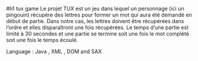 #h1 tux game
Le projet TUX est un jeu dans lequel un personnage (ici un pingouin) récupère des lettres
pour former un mot qui aura été demandé en début de partie. Dans notre cas, les lettres
doivent être récupérées dans l’ordre et elles disparaîtront une fois récupérées. Le temps
d’une partie est limité à 30 secondes et une partie se termine soit une fois le mot complété
soit une fois le temps écoulé.

Language : Java , XML , DOM and SAX 
